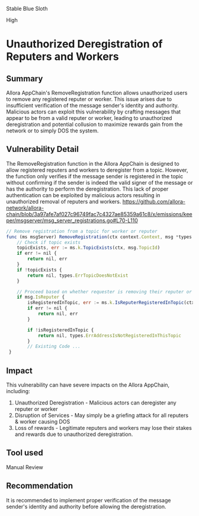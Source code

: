 Stable Blue Sloth

High

# Unauthorized Deregistration of Reputers and Workers

## Summary
Allora AppChain's RemoveRegistration function allows unauthorized users to remove any registered reputer or worker. This issue arises due to insufficient verification of the message sender's identity and authority. Malicious actors can exploit this vulnerability by crafting messages that appear to be from a valid reputer or worker, leading to unauthorized deregistration and potential collusion to maximize rewards gain from the network or to simply DOS the system.

## Vulnerability Detail
The RemoveRegistration function in the Allora AppChain is designed to allow registered reputers and workers to deregister from a topic. However, the function only verifies if the message sender is registered in the topic without confirming if the sender is indeed the valid signer of the message or has the authority to perform the deregistration. This lack of proper authentication can be exploited by malicious actors resulting in unauthorized removal of reputers and workers.
https://github.com/allora-network/allora-chain/blob/3a97afe7af027c96749fac7c4327ae85359a61c8/x/emissions/keeper/msgserver/msg_server_registrations.go#L70-L110
```js
// Remove registration from a topic for worker or reputer
func (ms msgServer) RemoveRegistration(ctx context.Context, msg *types.MsgRemoveRegistration) (*types.MsgRemoveRegistrationResponse, error) {
    // Check if topic exists
    topicExists, err := ms.k.TopicExists(ctx, msg.TopicId)
    if err != nil {
        return nil, err
    }
    if !topicExists {
        return nil, types.ErrTopicDoesNotExist
    }

    // Proceed based on whether requester is removing their reputer or worker registration
    if msg.IsReputer {
        isRegisteredInTopic, err := ms.k.IsReputerRegisteredInTopic(ctx, msg.TopicId, msg.Sender)
        if err != nil {
            return nil, err
        }

        if !isRegisteredInTopic {
            return nil, types.ErrAddressIsNotRegisteredInThisTopic
        } 
        // Existing Code ...
 }
```
## Impact
This vulnerability can have severe impacts on the Allora AppChain, including:
1. Unauthorized Deregistration - Malicious actors can deregister any reputer or worker
2. Disruption of Services - May simply be a griefing attack for all reputers & worker causing DOS
3. Loss of rewards - Legitimate reputers and workers may lose their stakes and rewards due to unauthorized deregistration.

## Tool used
Manual Review

## Recommendation
It is recommended to implement proper verification of the message sender's identity and authority before allowing the deregistration.